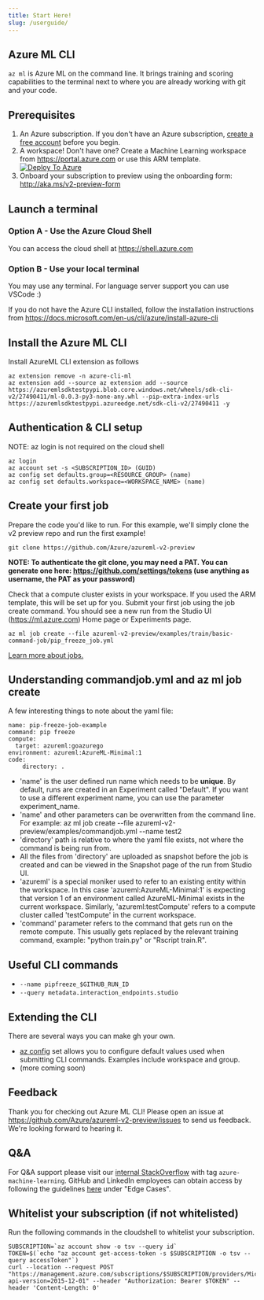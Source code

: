 ```yaml
---
title: Start Here!
slug: /userguide/
---
```


## Azure ML CLI
```az ml``` is Azure ML on the command line. 
It brings training and scoring capabilities to the terminal next to where you are already working with git and your code.

## Prerequisites
1. An Azure subscription. If you don't have an Azure subscription, [create a free account](https://aka.ms/amlfree) before you begin.
2. A workspace! Don't have one? Create a Machine Learning workspace from https://portal.azure.com or use this ARM template.
[![Deploy To Azure](https://raw.githubusercontent.com/Azure/azure-quickstart-templates/master/1-CONTRIBUTION-GUIDE/images/deploytoazure.svg?sanitize=true)](https://portal.azure.com/#create/Microsoft.Template/uri/https%3A%2F%2Fmldevplatv2.blob.core.windows.net%2Fcli%2Fazuredeploy.json)
3. Onboard your subscription to preview using the onboarding form: http://aka.ms/v2-preview-form 

## Launch a terminal

### Option A - Use the Azure Cloud Shell
You can access the cloud shell at https://shell.azure.com

### Option B - Use your local terminal
You may use any terminal. 
For language server support you can use VSCode :)

If you do not have the Azure CLI installed, follow the installation instructions from https://docs.microsoft.com/en-us/cli/azure/install-azure-cli

## Install the Azure ML CLI
Install AzureML CLI extension as follows
```
az extension remove -n azure-cli-ml
az extension add --source az extension add --source https://azuremlsdktestpypi.blob.core.windows.net/wheels/sdk-cli-v2/27490411/ml-0.0.3-py3-none-any.whl --pip-extra-index-urls https://azuremlsdktestpypi.azureedge.net/sdk-cli-v2/27490411 -y
```

## Authentication & CLI setup
NOTE: az login is not required on the cloud shell
```console
az login
az account set -s <SUBSCRIPTION_ID> (GUID)
az config set defaults.group=<RESOURCE_GROUP> (name)
az config set defaults.workspace=<WORKSPACE_NAME> (name)
```

## Create your first job
Prepare the code you'd like to run. For this example, we'll simply clone the v2 preview repo and run the first example!

```console
git clone https://github.com/Azure/azureml-v2-preview
```

**NOTE: To authenticate the git clone, you may need a PAT. You can generate one here: https://github.com/settings/tokens (use anything as username, the PAT as your password)**

Check that a compute cluster exists in your workspace.
If you used the ARM template, this will be set up for you. Submit your first job using the job create command. 
You should see a new run from the Studio UI (https://ml.azure.com) Home page or Experiments page. 

```console
az ml job create --file azureml-v2-preview/examples/train/basic-command-job/pip_freeze_job.yml
```

[Learn more about jobs.](./job)

## Understanding commandjob.yml and az ml job create
A few interesting things to note about the yaml file:

```console
name: pip-freeze-job-example
command: pip freeze
compute:
  target: azureml:goazurego
environment: azureml:AzureML-Minimal:1
code:
    directory: .
```

- 'name' is the user defined run name which needs to be **unique**. By default, runs are created in an Experiment called "Default". If you want to use a different experiment name, you can use the parameter experiment_name.
- 'name' and other parameters can be overwritten from the command line. For example: az ml job create --file azureml-v2-preview/examples/commandjob.yml --name test2
- 'directory' path is relative to where the yaml file exists, not where the command is being run from.
- All the files from 'directory' are uploaded as snapshot before the job is created and can be viewed in the Snapshot page of the run from Studio UI.
- 'azureml' is a special moniker used to refer to an existing entity within the workspace. In this case 'azureml:AzureML-Minimal:1' is expecting that version 1 of an environment called AzureML-Minimal exists in the current workspace. Similarly, 'azureml:testCompute' refers to a compute cluster called 'testCompute' in the current workspace. 
- 'command' parameter refers to the command that gets run on the remote compute. This usually gets replaced by the relevant training command, example: "python train.py" or "Rscript train.R".

## Useful CLI commands
- ```--name pipfreeze_$GITHUB_RUN_ID ```
- ```--query metadata.interaction_endpoints.studio```

## Extending the CLI
There are several ways you can make gh your own.

- [az config](https://docs.microsoft.com/en-us/cli/azure/param-persist-howto) set allows you to configure default values used when submitting CLI commands. Examples include workspace and group.
- (more coming soon)

## Feedback
Thank you for checking out Azure ML CLI! Please open an issue at https://github.com/Azure/azureml-v2-preview/issues to send us feedback. We're looking forward to hearing it.

## Q&A
For Q&A support please visit our [internal StackOverflow](http://aka.ms/stackoverflow) with tag `azure-machine-learning`. GitHub and LinkedIn employees can obtain access by following the guidelines [here](https://www.1eswiki.com/wiki/Stack_Overflow_At_Microsoft_Access) under "Edge Cases".

## Whitelist your subscription (if not whitelisted)
Run the following commands in the cloudshell to whitelist your subscription.

```console
SUBSCRIPTION=`az account show -o tsv --query id`
TOKEN=$(`echo "az account get-access-token -s $SUBSCRIPTION -o tsv --query accessToken"`)
curl --location --request POST "https://management.azure.com/subscriptions/$SUBSCRIPTION/providers/Microsoft.Features/providers/Microsoft.MachineLearningServices/features/MFE/register?api-version=2015-12-01" --header "Authorization: Bearer $TOKEN" --header 'Content-Length: 0'
```

